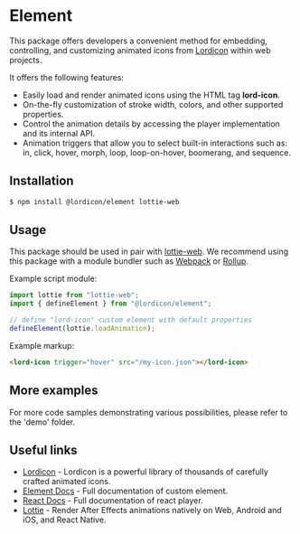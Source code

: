 # Element

This package offers developers a convenient method for embedding, controlling, and customizing
animated icons from [Lordicon](https://lordicon.com/) within web projects.

It offers the following features:

- Easily load and render animated icons using the HTML tag __lord-icon__.
- On-the-fly customization of stroke width, colors, and other supported properties.
- Control the animation details by accessing the player implementation and its internal API.
- Animation triggers that allow you to select built-in interactions such as: in, click, hover, morph, loop, loop-on-hover, boomerang, and sequence.

## Installation

```bash
$ npm install @lordicon/element lottie-web
```

## Usage

This package should be used in pair with
[lottie-web](https://www.npmjs.com/package/lottie-web). We recommend using this
package with a module bundler such as
[Webpack](https://webpack.js.org/) or [Rollup](https://rollupjs.org/).

Example script module:

```js
import lottie from "lottie-web";
import { defineElement } from "@lordicon/element";

// define "lord-icon" custom element with default properties
defineElement(lottie.loadAnimation);
```

Example markup:

```html
<lord-icon trigger="hover" src="/my-icon.json"></lord-icon>
```

## More examples

For more code samples demonstrating various possibilities, please refer to the 'demo' folder.

## Useful links

- [Lordicon](https://lordicon.com/) - Lordicon is a powerful library of
  thousands of carefully crafted animated icons.
- [Element Docs](https://element.lordicon.com/) - Full documentation of custom
  element.
- [React Docs](https://react.lordicon.com/) - Full documentation of react player.
- [Lottie](https://airbnb.io/lottie) - Render After Effects animations natively
  on Web, Android and iOS, and React Native.